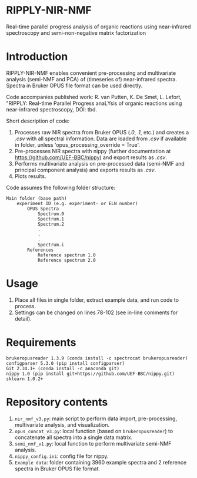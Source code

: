 # RIPPLY-NIR-NMF
Real-time parallel progress analysis of organic reactions using near-infrared spectroscopy and semi-non-negative matrix factorization

# Introduction
RIPPLY-NIR-NMF enables convenient pre-processing and multivariate analysis (semi-NMF and PCA) of (timeseries of) near-infrared spectra. Spectra in Bruker OPUS file format can be used directly.

Code accompanies published work: R. van Putten, K. De Smet, L. Lefort, "RIPPLY: Real-tIme Parallel Progress anaLYsis of organic reactions using near-infrared spectroscopy, DOI: tbd.

Short description of code:
1. Processes raw NIR spectra from Bruker OPUS (*.0*, *.1*, etc.) and creates a *.csv* with all spectral information. Data are loaded from *.csv* if available in folder, unless 'opus_processing_override = True'.
2. Pre-processes NIR spectra with nippy (further documentation at https://github.com/UEF-BBC/nippy) and export results as *.csv*.
3. Performs multivariate analysis on pre-processed data (semi-NMF and principal component analysis) and exports results as *.csv*.
4. Plots results.

Code assumes the following folder structure:

```
Main folder (base path)
    experiment ID (e.g. experiment- or ELN number)
        OPUS Spectra
            Spectrum.0
            Spectrum.1
            Spectrum.2
            .
            .
            .
            Spectrum.i
        References
            Reference spectrum 1.0
            Reference spectrum 2.0
```

# Usage
1. Place all files in single folder, extract example data, and run code to process.
2. Settings can be changed on lines 78-102 (see in-line comments for detail).

# Requirements
```
brukeropusreader 1.3.9 (conda install -c spectrocat brukeropusreader)
configparser 5.3.0 (pip install configparser)
Git 2.34.1+ (conda install -c anaconda git)
nippy 1.0 (pip install git+https://github.com/UEF-BBC/nippy.git)
sklearn 1.0.2+
```

# Repository contents
1. `nir_nmf_v3.py`: main script to perform data import, pre-processing, multivariate analysis, and visualization.
2. `opus_concat_v3.py`: local function (based on `brukeropusreader`) to concatenate all spectra into a single data matrix.
3. `semi_nmf_v1.py`: local function to perform multivariate semi-NMF analysis.
4. `nippy_config.ini`: config file for nippy.
5. `Example data`: folder containing 3960 example spectra and 2 reference spectra in Bruker OPUS file format.
